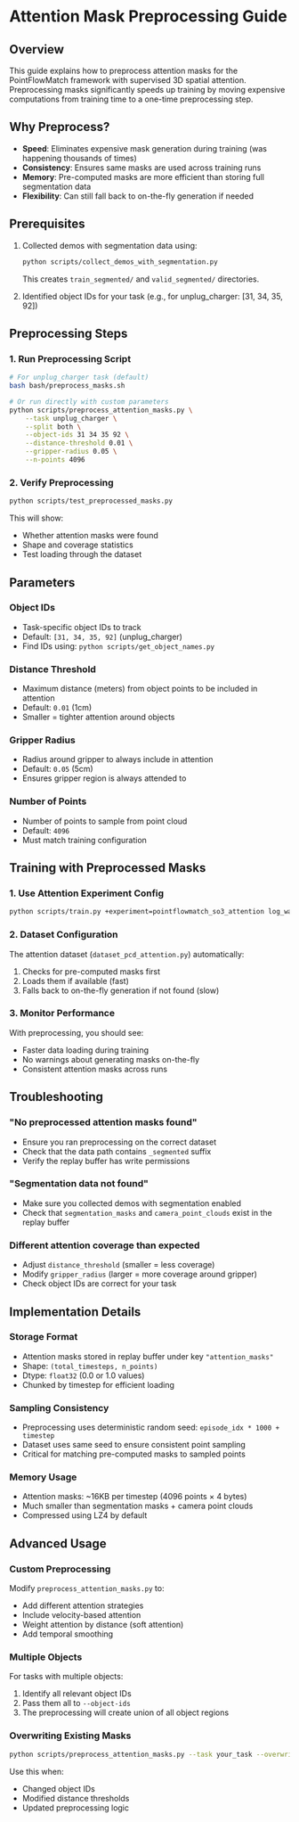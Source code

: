 # Attention Mask Preprocessing Guide

## Overview
This guide explains how to preprocess attention masks for the PointFlowMatch framework with supervised 3D spatial attention. Preprocessing masks significantly speeds up training by moving expensive computations from training time to a one-time preprocessing step.

## Why Preprocess?
- **Speed**: Eliminates expensive mask generation during training (was happening thousands of times)
- **Consistency**: Ensures same masks are used across training runs
- **Memory**: Pre-computed masks are more efficient than storing full segmentation data
- **Flexibility**: Can still fall back to on-the-fly generation if needed

## Prerequisites
1. Collected demos with segmentation data using:
   ```bash
   python scripts/collect_demos_with_segmentation.py
   ```
   This creates `train_segmented/` and `valid_segmented/` directories.

2. Identified object IDs for your task (e.g., for unplug_charger: [31, 34, 35, 92])

## Preprocessing Steps

### 1. Run Preprocessing Script
```bash
# For unplug_charger task (default)
bash bash/preprocess_masks.sh

# Or run directly with custom parameters
python scripts/preprocess_attention_masks.py \
    --task unplug_charger \
    --split both \
    --object-ids 31 34 35 92 \
    --distance-threshold 0.01 \
    --gripper-radius 0.05 \
    --n-points 4096
```

### 2. Verify Preprocessing
```bash
python scripts/test_preprocessed_masks.py
```

This will show:
- Whether attention masks were found
- Shape and coverage statistics
- Test loading through the dataset

## Parameters

### Object IDs
- Task-specific object IDs to track
- Default: `[31, 34, 35, 92]` (unplug_charger)
- Find IDs using: `python scripts/get_object_names.py`

### Distance Threshold
- Maximum distance (meters) from object points to be included in attention
- Default: `0.01` (1cm)
- Smaller = tighter attention around objects

### Gripper Radius
- Radius around gripper to always include in attention
- Default: `0.05` (5cm)
- Ensures gripper region is always attended to

### Number of Points
- Number of points to sample from point cloud
- Default: `4096`
- Must match training configuration

## Training with Preprocessed Masks

### 1. Use Attention Experiment Config
```bash
python scripts/train.py +experiment=pointflowmatch_so3_attention log_wandb=True
```

### 2. Dataset Configuration
The attention dataset (`dataset_pcd_attention.py`) automatically:
1. Checks for pre-computed masks first
2. Loads them if available (fast)
3. Falls back to on-the-fly generation if not found (slow)

### 3. Monitor Performance
With preprocessing, you should see:
- Faster data loading during training
- No warnings about generating masks on-the-fly
- Consistent attention masks across runs

## Troubleshooting

### "No preprocessed attention masks found"
- Ensure you ran preprocessing on the correct dataset
- Check that the data path contains `_segmented` suffix
- Verify the replay buffer has write permissions

### "Segmentation data not found"
- Make sure you collected demos with segmentation enabled
- Check that `segmentation_masks` and `camera_point_clouds` exist in the replay buffer

### Different attention coverage than expected
- Adjust `distance_threshold` (smaller = less coverage)
- Modify `gripper_radius` (larger = more coverage around gripper)
- Check object IDs are correct for your task

## Implementation Details

### Storage Format
- Attention masks stored in replay buffer under key `"attention_masks"`
- Shape: `(total_timesteps, n_points)`
- Dtype: `float32` (0.0 or 1.0 values)
- Chunked by timestep for efficient loading

### Sampling Consistency
- Preprocessing uses deterministic random seed: `episode_idx * 1000 + timestep`
- Dataset uses same seed to ensure consistent point sampling
- Critical for matching pre-computed masks to sampled points

### Memory Usage
- Attention masks: ~16KB per timestep (4096 points × 4 bytes)
- Much smaller than segmentation masks + camera point clouds
- Compressed using LZ4 by default

## Advanced Usage

### Custom Preprocessing
Modify `preprocess_attention_masks.py` to:
- Add different attention strategies
- Include velocity-based attention
- Weight attention by distance (soft attention)
- Add temporal smoothing

### Multiple Objects
For tasks with multiple objects:
1. Identify all relevant object IDs
2. Pass them all to `--object-ids`
3. The preprocessing will create union of all object regions

### Overwriting Existing Masks
```bash
python scripts/preprocess_attention_masks.py --task your_task --overwrite
```

Use this when:
- Changed object IDs
- Modified distance thresholds
- Updated preprocessing logic